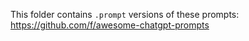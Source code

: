 This folder contains `.prompt` versions of these prompts: https://github.com/f/awesome-chatgpt-prompts
